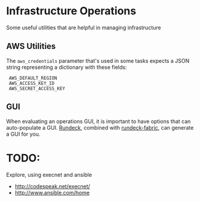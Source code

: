 # Infrastructure Operations

Some useful utilities that are helpful in managing infrastructure

## AWS Utilities

The `aws_credentials` parameter that's used in some tasks expects a JSON string
representing a dictionary with these fields:

     AWS_DEFAULT_REGION
     AWS_ACCESS_KEY_ID
     AWS_SECRET_ACCESS_KEY

## GUI

When evaluating an operations GUI, it is important to have options that can auto-populate a GUI.  [Rundeck](http://rundeck.org), combined with
[rundeck-fabric](https://github.com/balanced-cookbooks/rundeck-fabric), can generate a GUI for you.


# TODO:

Explore, using execnet and ansible
- http://codespeak.net/execnet/
- http://www.ansible.com/home

